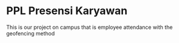 # PPL Presensi Karyawan
This is our project on campus that is employee attendance with the geofencing method


